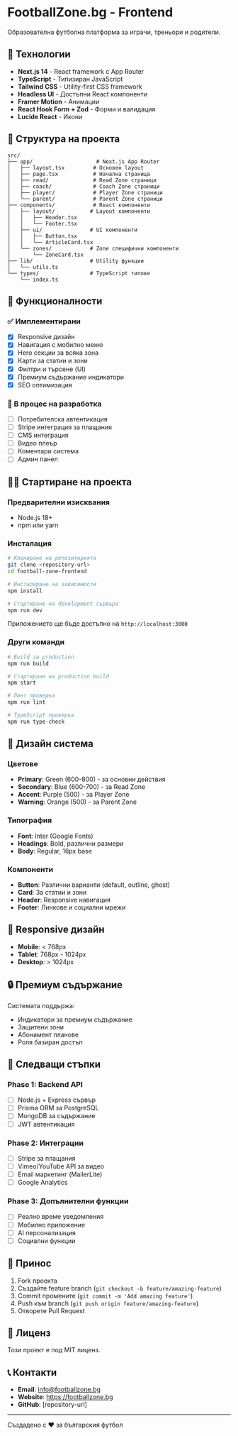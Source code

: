 # FootballZone.bg - Frontend

Образователна футболна платформа за играчи, треньори и родители.

## 🚀 Технологии

- **Next.js 14** - React framework с App Router
- **TypeScript** - Типизиран JavaScript
- **Tailwind CSS** - Utility-first CSS framework
- **Headless UI** - Достъпни React компоненти
- **Framer Motion** - Анимации
- **React Hook Form + Zod** - Форми и валидация
- **Lucide React** - Икони

## 📁 Структура на проекта

```
src/
├── app/                    # Next.js App Router
│   ├── layout.tsx         # Основен layout
│   ├── page.tsx           # Начална страница
│   ├── read/              # Read Zone страници
│   ├── coach/             # Coach Zone страници
│   ├── player/            # Player Zone страници
│   └── parent/            # Parent Zone страници
├── components/            # React компоненти
│   ├── layout/           # Layout компоненти
│   │   ├── Header.tsx
│   │   └── Footer.tsx
│   ├── ui/               # UI компоненти
│   │   ├── Button.tsx
│   │   └── ArticleCard.tsx
│   └── zones/            # Zone специфични компоненти
│       └── ZoneCard.tsx
├── lib/                  # Utility функции
│   └── utils.ts
└── types/                # TypeScript типове
    └── index.ts
```

## 🎯 Функционалности

### ✅ Имплементирани
- [x] Responsive дизайн
- [x] Навигация с мобилно меню
- [x] Hero секции за всяка зона
- [x] Карти за статии и зони
- [x] Филтри и търсене (UI)
- [x] Премиум съдържание индикатори
- [x] SEO оптимизация

### 🚧 В процес на разработка
- [ ] Потребителска автентикация
- [ ] Stripe интеграция за плащания
- [ ] CMS интеграция
- [ ] Видео плеър
- [ ] Коментари система
- [ ] Админ панел

## 🏃‍♂️ Стартиране на проекта

### Предварителни изисквания
- Node.js 18+ 
- npm или yarn

### Инсталация
```bash
# Клониране на репозиторията
git clone <repository-url>
cd football-zone-frontend

# Инсталиране на зависимости
npm install

# Стартиране на development сървъра
npm run dev
```

Приложението ще бъде достъпно на `http://localhost:3000`

### Други команди
```bash
# Build за production
npm run build

# Стартиране на production build
npm start

# Линт проверка
npm run lint

# TypeScript проверка
npm run type-check
```

## 🎨 Дизайн система

### Цветове
- **Primary**: Green (600-800) - за основни действия
- **Secondary**: Blue (600-700) - за Read Zone
- **Accent**: Purple (500) - за Player Zone
- **Warning**: Orange (500) - за Parent Zone

### Типография
- **Font**: Inter (Google Fonts)
- **Headings**: Bold, различни размери
- **Body**: Regular, 16px base

### Компоненти
- **Button**: Различни варианти (default, outline, ghost)
- **Card**: За статии и зони
- **Header**: Responsive навигация
- **Footer**: Линкове и социални мрежи

## 📱 Responsive дизайн

- **Mobile**: < 768px
- **Tablet**: 768px - 1024px  
- **Desktop**: > 1024px

## 🔒 Премиум съдържание

Системата поддържа:
- Индикатори за премиум съдържание
- Защитени зони
- Абонамент планове
- Роля базиран достъп

## 🚀 Следващи стъпки

### Phase 1: Backend API
- [ ] Node.js + Express сървър
- [ ] Prisma ORM за PostgreSQL
- [ ] MongoDB за съдържание
- [ ] JWT автентикация

### Phase 2: Интеграции
- [ ] Stripe за плащания
- [ ] Vimeo/YouTube API за видео
- [ ] Email маркетинг (MailerLite)
- [ ] Google Analytics

### Phase 3: Допълнителни функции
- [ ] Реално време уведомления
- [ ] Мобилно приложение
- [ ] AI персонализация
- [ ] Социални функции

## 🤝 Принос

1. Fork проекта
2. Създайте feature branch (`git checkout -b feature/amazing-feature`)
3. Commit промените (`git commit -m 'Add amazing feature'`)
4. Push към branch (`git push origin feature/amazing-feature`)
5. Отворете Pull Request

## 📄 Лиценз

Този проект е под MIT лиценз.

## 📞 Контакти

- **Email**: info@footballzone.bg
- **Website**: https://footballzone.bg
- **GitHub**: [repository-url]

---

Създадено с ❤️ за българския футбол

